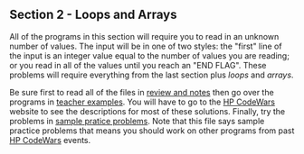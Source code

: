 ## Section 2 - Loops and Arrays
All of the programs in this section will require you to read in an unknown number of values. The input will be in one of two styles: the "first" line of the input is an integer value equal to the number of values you are reading; or you read in all of the values until you reach an "END FLAG". These problems will require everything from the last section plus _loops_ and _arrays_.

Be sure first to read all of the files in [review and notes](./review_and_notes/readme.md) then go over the programs in [teacher examples](./teacher_examples/readme.md). You will have to go to the [HP CodeWars](http://www.hpcodewars.org/) website to see the descriptions for most of these solutions. Finally, try the problems in [sample pratice problems](./sample_pratice_problems.md). Note that this file says sample practice problems that means you should work on other programs from past [HP CodeWars](http://www.hpcodewars.org/) events.
